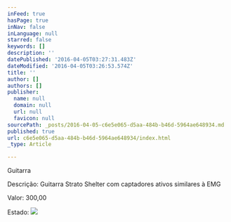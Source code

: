 ```yaml
---
inFeed: true
hasPage: true
inNav: false
inLanguage: null
starred: false
keywords: []
description: ''
datePublished: '2016-04-05T03:27:31.483Z'
dateModified: '2016-04-05T03:26:53.574Z'
title: ''
author: []
authors: []
publisher:
  name: null
  domain: null
  url: null
  favicon: null
sourcePath: _posts/2016-04-05-c6e5e065-d5aa-484b-b46d-5964ae648934.md
published: true
url: c6e5e065-d5aa-484b-b46d-5964ae648934/index.html
_type: Article

---
```

Guitarra

Descrição: Guitarra Strato Shelter com captadores ativos similares à EMG

Valor: 300,00

Estado: ![](https://the-grid-user-content.s3-us-west-2.amazonaws.com/ddef788c-d6ef-4d49-8b68-e81ea8299cdb.jpg)